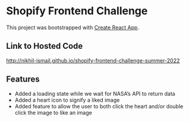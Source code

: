 # Shopify Frontend Challenge

This project was bootstrapped with [Create React App](https://github.com/facebook/create-react-app).

## Link to Hosted Code

http://nikhil-ismail.github.io/shopify-frontend-challenge-summer-2022

## Features

- Added a loading state while we wait for NASA’s API to return data
- Added a heart icon to signify a liked image
- Added feature to allow the user to both click the heart and/or double click the image to like an image
